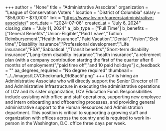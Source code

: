 +++
author = "None"
title = "Administrative Associate"
organization = "League of Conservation Voters "
location = "District of Columbia"
salary = "$58,000 – $73,000"
link = "https://www.lcv.org/careers/administrative-associate/"
sort_date = "2024-07-06"
created_at = "July 6, 2024"
closing_date = "July 11, 2024"
a_job_type = ["Full Time"]
b_benefits = ["General Benefits","Union-Eligible","Paid Leave","Tuition Reimbursement","Health Insurance","Paid Vacation","Dental","Vision","Sick time","Disability insurance","Professional development","Life insurance","FSA","Sabbatical ","Transit benefits","Short-term disability insurance","Long-term disability insurance","health insurance","a retirement plan (with a company contribution starting the first of the quarter after 6 months of employment)","paid time off","and 10 paid holidays"]
c_feedback = ""
aa_degrees_required = "No degree required"
thumbnail = "../../images/LCVCheckmark_9fd8ac5f.png"
+++
LCV is hiring an Administrative Associate who will directly support the Senior Director of IT and Administrative Infrastructure in executing the administrative operations of LCV and its sister organization, LCV Education Fund. Responsibilities include assisting with office and staff operations, supporting new employee and intern onboarding and offboarding processes, and providing general administrative support to the Human Resources and Administration department. This position is critical to supporting a growing staff and organization with offices across the country and is required to work in-person in the Washington, D.C. office three days per week.